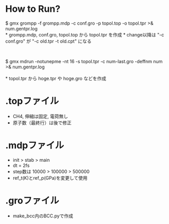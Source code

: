 # How to Run?

$ gmx grompp -f grompp.mdp -c conf.gro -p topol.top -o topol.tpr >& num.gentpr.log<br>
    * grompp.mdp, conf.gro, topol.top から topol.tpr を作成
    * change以降は "-c conf.gro" が "-c old.tpr -t old.cpt" になる

<br>

$ gmx mdrun -notunepme -nt 16 -s topol.tpr -c num-last.gro -deffnm num >& num.gentpr.log<br><br>
    * topol.tpr から hoge.tpr や hoge.gro などを作成

# .topファイル

* CH4, 伸縮は固定, 電荷無し
* 原子数（最終行）は後で修正


# .mdpファイル

* init > stab > main
* dt = 2fs
* step数は 10000 > 100000 > 500000
* ref_t(K)とref_p(GPa)を変更して使用

# .groファイル

* make_bcc内のBCC.pyで作成
